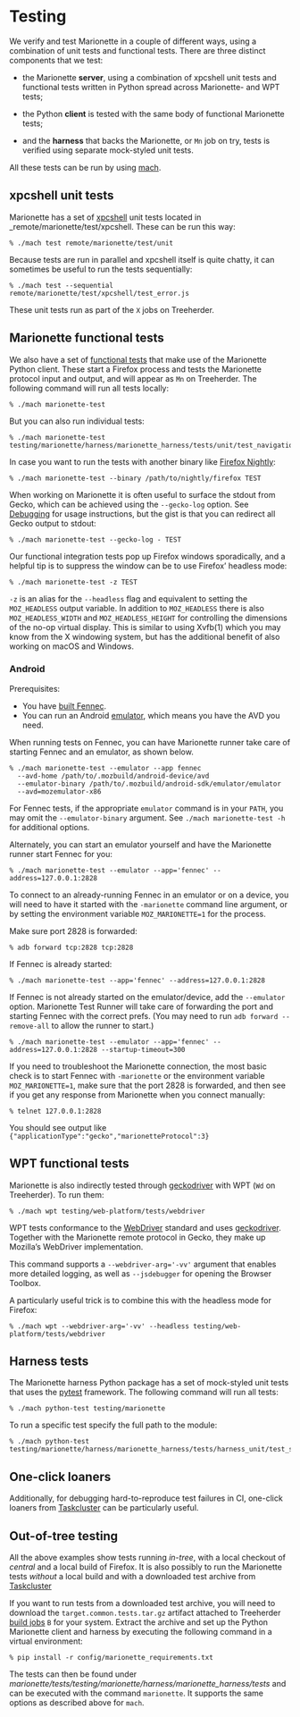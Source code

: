 # Testing

We verify and test Marionette in a couple of different ways, using
a combination of unit tests and functional tests.  There are three
distinct components that we test:

- the Marionette **server**, using a combination of xpcshell
unit tests and functional tests written in Python spread across
Marionette- and WPT tests;

- the Python **client** is tested with the same body of functional
Marionette tests;

- and the **harness** that backs the Marionette, or `Mn` job on
try, tests is verified using separate mock-styled unit tests.

All these tests can be run by using [mach].

[mach]: https://developer.mozilla.org/en-US/docs/Mozilla/Developer_guide/mach

## xpcshell unit tests

Marionette has a set of [xpcshell] unit tests located in
_remote/marionette/test/xpcshell.  These can be run this way:

    % ./mach test remote/marionette/test/unit

Because tests are run in parallel and xpcshell itself is quite
chatty, it can sometimes be useful to run the tests sequentially:

    % ./mach test --sequential remote/marionette/test/xpcshell/test_error.js

These unit tests run as part of the `X` jobs on Treeherder.

[xpcshell]: https://developer.mozilla.org/en-US/docs/Mozilla/QA/Writing_xpcshell-based_unit_tests

## Marionette functional tests

We also have a set of [functional tests] that make use of the Marionette
Python client.  These start a Firefox process and tests the Marionette
protocol input and output, and will appear as `Mn` on Treeherder.
The following command will run all tests locally:

    % ./mach marionette-test

But you can also run individual tests:

    % ./mach marionette-test testing/marionette/harness/marionette_harness/tests/unit/test_navigation.py

In case you want to run the tests with another binary like [Firefox Nightly]:

    % ./mach marionette-test --binary /path/to/nightly/firefox TEST

When working on Marionette it is often useful to surface the stdout
from Gecko, which can be achieved using the `--gecko-log` option.
See [Debugging](Debugging.md) for usage instructions, but the gist is that
you can redirect all Gecko output to stdout:

    % ./mach marionette-test --gecko-log - TEST

Our functional integration tests pop up Firefox windows sporadically,
and a helpful tip is to suppress the window can be to use Firefox’
headless mode:

    % ./mach marionette-test -z TEST

`-z` is an alias for the `--headless` flag and equivalent to setting
the `MOZ_HEADLESS` output variable.  In addition to `MOZ_HEADLESS`
there is also `MOZ_HEADLESS_WIDTH` and `MOZ_HEADLESS_HEIGHT` for
controlling the dimensions of the no-op virtual display.  This is
similar to using Xvfb(1) which you may know from the X windowing system,
but has the additional benefit of also working on macOS and Windows.

[functional tests]: PythonTests.md
[Firefox Nightly]: https://nightly.mozilla.org/

### Android

Prerequisites:

- You have [built Fennec](https://developer.mozilla.org/en-US/docs/Mozilla/Developer_guide/Build_Instructions/Simple_Firefox_for_Android_build).
- You can run an Android [emulator](https://wiki.mozilla.org/Mobile/Fennec/Android/Testing#Running_tests_on_the_Android_emulator),
    which means you have the AVD you need.

When running tests on Fennec, you can have Marionette runner take care of
starting Fennec and an emulator, as shown below.

    % ./mach marionette-test --emulator --app fennec
      --avd-home /path/to/.mozbuild/android-device/avd
      --emulator-binary /path/to/.mozbuild/android-sdk/emulator/emulator
      --avd=mozemulator-x86

For Fennec tests, if the appropriate `emulator` command is in your `PATH`, you may omit the `--emulator-binary` argument.  See `./mach marionette-test -h`
for additional options.

Alternately, you can start an emulator yourself and have the Marionette runner
start Fennec for you:

    % ./mach marionette-test --emulator --app='fennec' --address=127.0.0.1:2828

To connect to an already-running Fennec in an emulator or on a device,
you will need to have it started with the `-marionette` command line argument,
or by setting the environment variable `MOZ_MARIONETTE=1` for the process.

Make sure port 2828 is forwarded:

    % adb forward tcp:2828 tcp:2828

If Fennec is already started:

    % ./mach marionette-test --app='fennec' --address=127.0.0.1:2828

If Fennec is not already started on the emulator/device, add the `--emulator`
option. Marionette Test Runner will take care of forwarding the port and
starting Fennec with the correct prefs. (You may need to run
`adb forward --remove-all` to allow the runner to start.)

    % ./mach marionette-test --emulator --app='fennec' --address=127.0.0.1:2828 --startup-timeout=300

If you need to troubleshoot the Marionette connection, the most basic check is
to start Fennec with `-marionette` or the environment variable `MOZ_MARIONETTE=1`,
make sure that the port 2828 is forwarded, and then see if you get any response from
Marionette when you connect manually:

    % telnet 127.0.0.1:2828

You should see output like `{"applicationType":"gecko","marionetteProtocol":3}`

[geckodriver]: /testing/geckodriver/index.rst

## WPT functional tests

Marionette is also indirectly tested through [geckodriver] with WPT
(`Wd` on Treeherder).  To run them:

    % ./mach wpt testing/web-platform/tests/webdriver

WPT tests conformance to the [WebDriver] standard and uses
[geckodriver].  Together with the Marionette remote protocol in
Gecko, they make up Mozilla’s WebDriver implementation.

This command supports a `--webdriver-arg='-vv'` argument that
enables more detailed logging, as well as `--jsdebugger` for opening
the Browser Toolbox.

A particularly useful trick is to combine this with the headless
mode for Firefox:

    % ./mach wpt --webdriver-arg='-vv' --headless testing/web-platform/tests/webdriver

[WebDriver]: https://w3c.github.io/webdriver/

## Harness tests

The Marionette harness Python package has a set of mock-styled unit
tests that uses the [pytest] framework.  The following command will
run all tests:

    % ./mach python-test testing/marionette

To run a specific test specify the full path to the module:

    % ./mach python-test testing/marionette/harness/marionette_harness/tests/harness_unit/test_serve.py

[pytest]: https://docs.pytest.org/en/latest/

## One-click loaners

Additionally, for debugging hard-to-reproduce test failures in CI,
one-click loaners from [Taskcluster](Taskcluster.md) can be particularly useful.

## Out-of-tree testing

All the above examples show tests running _in-tree_, with a local
checkout of _central_ and a local build of Firefox.  It is also
possibly to run the Marionette tests _without_ a local build and
with a downloaded test archive from [Taskcluster](Taskcluster.md)

If you want to run tests from a downloaded test archive, you will
need to download the `target.common.tests.tar.gz` artifact attached to
Treeherder [build jobs] `B` for your system.  Extract the archive
and set up the Python Marionette client and harness by executing
the following command in a virtual environment:

    % pip install -r config/marionette_requirements.txt

The tests can then be found under
_marionette/tests/testing/marionette/harness/marionette_harness/tests_
and can be executed with the command `marionette`.  It supports
the same options as described above for `mach`.

[build jobs]: https://treeherder.mozilla.org/#/jobs?repo=mozilla-central&filter-searchStr=build
